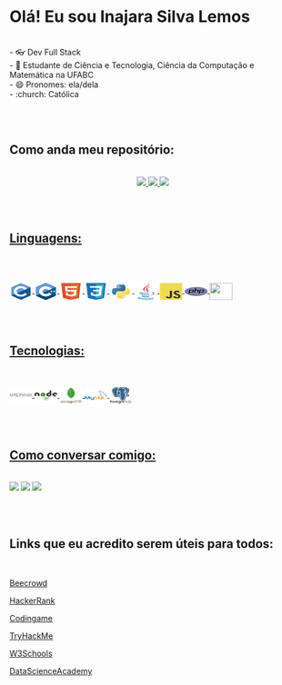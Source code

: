 <h1> Olá! Eu sou Inajara Silva Lemos </h1>
</br>
- 👓 Dev Full Stack</br>
- 🔭 Estudante de Ciência e Tecnologia, Ciência da Computação e Matemática na UFABC</br>
- 😄 Pronomes: ela/dela</br>
- :church: Católica

</br></br>

<h2>Como anda meu repositório:</h2>
</br>
<div align="center">
  <a href="https://github.com/Inajara">
  <img height="180em" src="https://github-readme-stats.vercel.app/api?username=inajara"/>
  <img height="180em" src="https://github-readme-stats.vercel.app/api/top-langs/?username=Inajara&layout=compact"/>
  <img height="180em" src="https://github-readme-streak-stats.herokuapp.com/?user=Inajara"/>
</div>
    
 </br></br>
 
 <h2>Linguagens:</h2>
</br>
  <div style="display: inline_block"><br>
  
  <img align="center" height="30" width="40" 
 src="https://raw.githubusercontent.com/devicons/devicon/master/icons/c/c-original.svg">
  <img align="center" height="30" width="40" src="https://raw.githubusercontent.com/devicons/devicon/master/icons/cplusplus/cplusplus-original.svg">
  <img align="center" height="30" width="40" src="https://raw.githubusercontent.com/devicons/devicon/master/icons/html5/html5-original.svg">
  <img align="center" height="30" width="40" src="https://raw.githubusercontent.com/devicons/devicon/master/icons/css3/css3-original.svg">
  <img align="center" height="30" width="40" src="https://raw.githubusercontent.com/devicons/devicon/master/icons/python/python-original.svg">
    <img align="center" height="30" width="40" src="https://raw.githubusercontent.com/devicons/devicon/master/icons/java/java-original.svg">
    <img align="center" height="30" width="40" src="https://raw.githubusercontent.com/devicons/devicon/master/icons/javascript/javascript-original.svg">
  <img align="center" height="30" width="40" src="https://raw.githubusercontent.com/devicons/devicon/master/icons/php/php-original.svg">
  <img align="center" height="30" width="40" src="https://img.shields.io/badge/C%23-239120?style=for-the-badge&logo=c-sharp&logoColor=white">
</div>

</br></br>

<h2>Tecnologias:</h2>
</br>
  <div style="display: inline_block"><br>
    <img align="center" height="30" width="40" src="https://raw.githubusercontent.com/devicons/devicon/master/icons/express/express-original-wordmark.svg">
    <img align="center" height="30" width="40" src="https://raw.githubusercontent.com/devicons/devicon/master/icons/nodejs/nodejs-original-wordmark.svg">
    <img align="center" height="30" width="40" src="https://raw.githubusercontent.com/devicons/devicon/master/icons/mongodb/mongodb-original-wordmark.svg">
    <img align="center" height="30" width="40" src="https://raw.githubusercontent.com/devicons/devicon/master/icons/mysql/mysql-original-wordmark.svg">
    <img align="center" height="30" width="40" src="https://raw.githubusercontent.com/devicons/devicon/master/icons/postgresql/postgresql-original-wordmark.svg">
  </br>
</div>

</br></br>

<h2>Como conversar comigo:</h2>
</br>
  <div>
  <a href="https://www.linkedin.com/in//inajara-silva-lemos-70886919a" target="_blank"><img src="https://img.shields.io/badge/-LinkedIn-%230077B5?style=for-the-badge&logo=linkedin&logoColor=white" target="_blank"></a> 
  <a href = "mailto:inajaralemos1@gmail.com"><img src="https://img.shields.io/badge/-Gmail-%23333?style=for-the-badge&logo=gmail&logoColor=white" target="_blank"></a>
  <a href = "mailto:inajaralemos1@hotmail.com"><img src="https://img.shields.io/badge/Microsoft_Outlook-0078D4?style=for-the-badge&logo=microsoft-outlook&logoColor=white" target="_blank"></a>
</div>

</br></br>

  <h2>Links que eu acredito serem úteis para todos:</h2>
  </br>
  <a href="https://www.beecrowd.com.br/judge/en/login"><p>Beecrowd</p></a>
  <a href="https://www.hackerrank.com/"><p>HackerRank</p></a>
  <a href="https://www.codingame.com/start/"><p>Codingame</p></a>
  <a href="https://tryhackme.com/"><p>TryHackMe</p></a>
  <a href="https://www.w3schools.com/"><p>W3Schools</p></a>
  <a href="https://www.datascienceacademy.com.br/"><p>DataScienceAcademy</p></a>
  </br></br>
